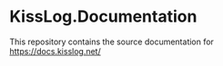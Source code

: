 # KissLog.Documentation

This repository contains the source documentation for https://docs.kisslog.net/

